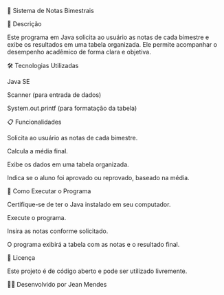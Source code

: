 📘 Sistema de Notas Bimestrais

📌 Descrição

Este programa em Java solicita ao usuário as notas de cada bimestre e exibe os resultados em uma tabela organizada. Ele permite acompanhar o desempenho acadêmico de forma clara e objetiva.

🛠 Tecnologias Utilizadas

Java SE

Scanner (para entrada de dados)

System.out.printf (para formatação da tabela)


📋 Funcionalidades

Solicita ao usuário as notas de cada bimestre.

Calcula a média final.

Exibe os dados em uma tabela organizada.

Indica se o aluno foi aprovado ou reprovado, baseado na média.


🚀 Como Executar o Programa

Certifique-se de ter o Java instalado em seu computador.

Execute o programa.

Insira as notas conforme solicitado.

O programa exibirá a tabela com as notas e o resultado final.



📜 Licença

Este projeto é de código aberto e pode ser utilizado livremente.

👨‍💻 Desenvolvido por Jean Mendes
